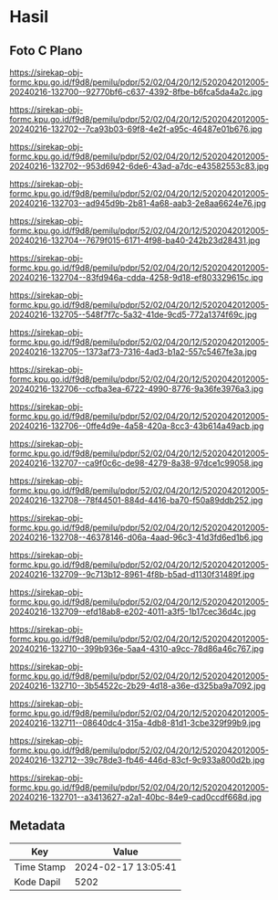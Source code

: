 # Hasil

## Foto C Plano

https://sirekap-obj-formc.kpu.go.id/f9d8/pemilu/pdpr/52/02/04/20/12/5202042012005-20240216-132700--92770bf6-c637-4392-8fbe-b6fca5da4a2c.jpg

https://sirekap-obj-formc.kpu.go.id/f9d8/pemilu/pdpr/52/02/04/20/12/5202042012005-20240216-132702--7ca93b03-69f8-4e2f-a95c-46487e01b676.jpg

https://sirekap-obj-formc.kpu.go.id/f9d8/pemilu/pdpr/52/02/04/20/12/5202042012005-20240216-132702--953d6942-6de6-43ad-a7dc-e43582553c83.jpg

https://sirekap-obj-formc.kpu.go.id/f9d8/pemilu/pdpr/52/02/04/20/12/5202042012005-20240216-132703--ad945d9b-2b81-4a68-aab3-2e8aa6624e76.jpg

https://sirekap-obj-formc.kpu.go.id/f9d8/pemilu/pdpr/52/02/04/20/12/5202042012005-20240216-132704--7679f015-6171-4f98-ba40-242b23d28431.jpg

https://sirekap-obj-formc.kpu.go.id/f9d8/pemilu/pdpr/52/02/04/20/12/5202042012005-20240216-132704--83fd946a-cdda-4258-9d18-ef803329615c.jpg

https://sirekap-obj-formc.kpu.go.id/f9d8/pemilu/pdpr/52/02/04/20/12/5202042012005-20240216-132705--548f7f7c-5a32-41de-9cd5-772a1374f69c.jpg

https://sirekap-obj-formc.kpu.go.id/f9d8/pemilu/pdpr/52/02/04/20/12/5202042012005-20240216-132705--1373af73-7316-4ad3-b1a2-557c5467fe3a.jpg

https://sirekap-obj-formc.kpu.go.id/f9d8/pemilu/pdpr/52/02/04/20/12/5202042012005-20240216-132706--ccfba3ea-6722-4990-8776-9a36fe3976a3.jpg

https://sirekap-obj-formc.kpu.go.id/f9d8/pemilu/pdpr/52/02/04/20/12/5202042012005-20240216-132706--0ffe4d9e-4a58-420a-8cc3-43b614a49acb.jpg

https://sirekap-obj-formc.kpu.go.id/f9d8/pemilu/pdpr/52/02/04/20/12/5202042012005-20240216-132707--ca9f0c6c-de98-4279-8a38-97dce1c99058.jpg

https://sirekap-obj-formc.kpu.go.id/f9d8/pemilu/pdpr/52/02/04/20/12/5202042012005-20240216-132708--78f44501-884d-4416-ba70-f50a89ddb252.jpg

https://sirekap-obj-formc.kpu.go.id/f9d8/pemilu/pdpr/52/02/04/20/12/5202042012005-20240216-132708--46378146-d06a-4aad-96c3-41d3fd6ed1b6.jpg

https://sirekap-obj-formc.kpu.go.id/f9d8/pemilu/pdpr/52/02/04/20/12/5202042012005-20240216-132709--9c713b12-8961-4f8b-b5ad-d1130f31489f.jpg

https://sirekap-obj-formc.kpu.go.id/f9d8/pemilu/pdpr/52/02/04/20/12/5202042012005-20240216-132709--efd18ab8-e202-4011-a3f5-1b17cec36d4c.jpg

https://sirekap-obj-formc.kpu.go.id/f9d8/pemilu/pdpr/52/02/04/20/12/5202042012005-20240216-132710--399b936e-5aa4-4310-a9cc-78d86a46c767.jpg

https://sirekap-obj-formc.kpu.go.id/f9d8/pemilu/pdpr/52/02/04/20/12/5202042012005-20240216-132710--3b54522c-2b29-4d18-a36e-d325ba9a7092.jpg

https://sirekap-obj-formc.kpu.go.id/f9d8/pemilu/pdpr/52/02/04/20/12/5202042012005-20240216-132711--08640dc4-315a-4db8-81d1-3cbe329f99b9.jpg

https://sirekap-obj-formc.kpu.go.id/f9d8/pemilu/pdpr/52/02/04/20/12/5202042012005-20240216-132712--39c78de3-fb46-446d-83cf-9c933a800d2b.jpg

https://sirekap-obj-formc.kpu.go.id/f9d8/pemilu/pdpr/52/02/04/20/12/5202042012005-20240216-132701--a3413627-a2a1-40bc-84e9-cad0ccdf668d.jpg


## Metadata

| Key        | Value               |
| ---------- | ------------------- |
| Time Stamp | 2024-02-17 13:05:41 |
| Kode Dapil | 5202                |



